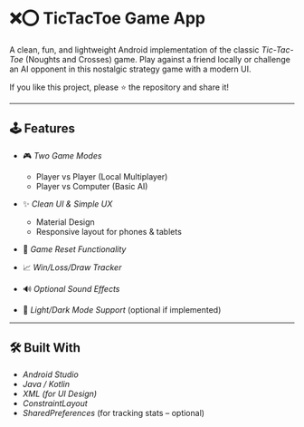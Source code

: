 # ❌⭕ TicTacToe Game App

A clean, fun, and lightweight Android implementation of the classic *Tic-Tac-Toe* (Noughts and Crosses) game. Play against a friend locally or challenge an AI opponent in this nostalgic strategy game with a modern UI.

If you like this project, please ⭐ the repository and share it!

---

## 🕹 Features

- 🎮 *Two Game Modes*  
  - Player vs Player (Local Multiplayer)  
  - Player vs Computer (Basic AI)

- ✨ *Clean UI & Simple UX*  
  - Material Design  
  - Responsive layout for phones & tablets  

- 🔄 *Game Reset Functionality*  
- 📈 *Win/Loss/Draw Tracker*
- 🔊 *Optional Sound Effects*  
- 🌙 *Light/Dark Mode Support* (optional if implemented)

---

## 🛠 Built With

- *Android Studio*
- *Java / Kotlin*
- *XML (for UI Design)*
- *ConstraintLayout*
- *SharedPreferences* (for tracking stats – optional)
